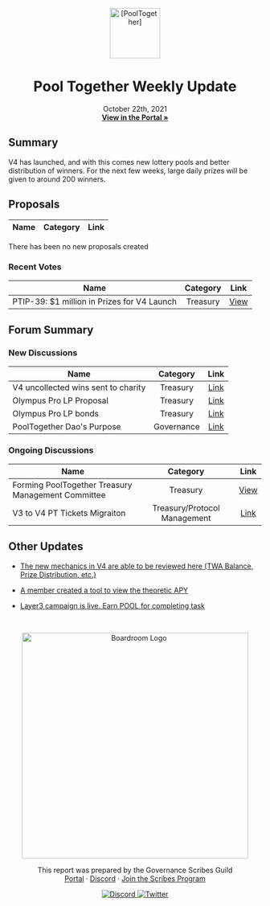<p align="center">
  <a href="http://app.boardroom.info/pooltogether">
    <img src="https://gblobscdn.gitbook.com/spaces%2F-M58QPye9-PujrSjSWqv%2Favatar-1622495362917.png?alt=media" alt="[PoolTogether]" width="100" height="100" />
  </a>
  <h1 align="center">Pool Together Weekly Update</h1>
  <p align="center">
    October 22th, 2021
  <br />
  <a href="http://app.boardroom.info/pooltogether"><strong>View in the Portal »</strong></a>
  <br />
  </p>
</p>

## Summary

V4 has launched, and with this comes new lottery pools and better distribution of winners. For the next few weeks, large daily prizes will be given to around 200 winners.

## Proposals

| Name | Category | Link |
| ---- | :------: | :--: |

There has been no new proposals created


### Recent Votes

| Name | Category | Link |
| ---- | :------: | :--: |
|PTIP-39: $1 million in Prizes for V4 Launch|Treasury|[View](https://snapshot.org/#/poolpool.pooltogether.eth/proposal/QmeuaFbuEavnDqbPFCkVeZp5R6ZbXfANsTJxedr7XnnK6R)|



## Forum Summary

### New Discussions

| Name                                                                           | Category |                 Link                 |
| ------------------------------------------------------------------------------ | :------: | :----------------------------------: |
|V4 uncollected wins sent to charity| Treasury| [Link](https://gov.pooltogether.com/t/v4-uncollected-wins-sent-to-charity/1617/7)|
|Olympus Pro LP Proposal | Treasury | [Link](https://gov.pooltogether.com/t/olympus-pro-lp-proposal/1621)|
|Olympus Pro LP bonds| Treasury | [Link](https://gov.pooltogether.com/t/olympus-pro-lp-bonds/1605/6)|
|PoolTogether Dao's Purpose | Governance | [Link](https://gov.pooltogether.com/t/pooltogether-daos-purpose/1611/5)|




### Ongoing Discussions

| Name         | Category |             Link              |
| ------------ | :------: | :---------------------------: |
 |Forming PoolTogether Treasury Management Committee|Treasury|[View](https://gov.pooltogether.com/t/forming-pooltogether-treasury-management-committee/1586)|
 |V3 to V4 PT Tickets Migraiton | Treasury/Protocol Management | [Link](https://gov.pooltogether.com/t/v3-to-v4-pt-tickets-migration/1602)





## Other Updates
- [The new mechanics in V4 are able to be reviewed here (TWA Balance, Prize Distribution, etc.)](https://v4.docs.pooltogether.com/protocol/introduction/)

- [A member created a tool to view the theoretic APY](https://wheresthedrip.com/)

- [Layer3 campaign is live. Earn POOL for completing task](https://alpha.layer3.xyz/daos/pooltogether)
<div id= "Twitter">

</div>


<br />

<p align="center">
  <a href="http://app.boardroom.info/">
    <img src="https://i.ibb.co/PFcchnQ/boardroom.png" alt="Boardroom Logo" width="450" />
  </a>
</p>

<p align="center">
	This report was prepared by the Governance Scribes Guild
  <br />
  <a href="http://boardroom.info/">Portal</a>
  ·
  <a href="https://discord.com/invite/tgrTFg9">Discord</a>
  ·
  <a href="https://boardroom.mirror.xyz/JHrN8nVy_J4C7Xzj37zoyPANg0ZnNszhWy9YOZHC0lM">Join the Scribes Program</a>
</p>

<p align="center">
  <a href="https://discord.gg/CEZ8WfuK8s">
    <img src="https://img.shields.io/badge/Discord-Join-7289da?style=for-the-badge&logo=discord&logoColor=white" alt="Discord" />
  </a>
  <a href="https://twitter.com/boardroom_info">
    <img src="https://img.shields.io/badge/Twitter-Follow-1da1f2?style=for-the-badge&logo=twitter&logoColor=white" alt="Twitter" />
  </a>
</p>
